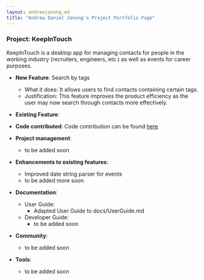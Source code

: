 ```yaml
---
layout: andrewjanong.md
title: "Andrew Daniel Janong's Project Portfolio Page"
---
```


### Project: KeepInTouch

KeepInTouch is a desktop app for managing contacts for people in the working industry (recruiters, engineers, etc.) as well as events for career purposes.

* **New Feature**: Search by tags
  * What it does: It allows users to find contacts containing certain tags.
  * Justification: This feature improves the product efficiency as the user may now search through contacts more effectively.

* **Existing Feature**:

* **Code contributed**: Code contribution can be found [here](https://nus-cs2103-ay2324s1.github.io/tp-dashboard/?search=&sort=totalCommits&sortWithin=title&timeframe=commit&mergegroup=&groupSelect=groupByNone&breakdown=true&checkedFileTypes=docs~functional-code~test-code&since=2023-09-22&tabOpen=true&tabType=authorship&tabAuthor=AndrewJanong&tabRepo=AY2324S1-CS2103T-W16-1%2Ftp%5Bmaster%5D&authorshipIsMergeGroup=false&authorshipFileTypes=docs~functional-code~test-code&authorshipIsBinaryFileTypeChecked=false&authorshipIsIgnoredFilesChecked=false)

* **Project management**:
    * to be added soon

* **Enhancements to existing features**:
    * Improved date string parser for events
    * to be added more soon

* **Documentation**:
    * User Guide:
        * Adapted User Guide to docs/UserGuide.md
    * Developer Guide:
        * to be added soon

* **Community**:
    * to be added soon

* **Tools**:
    * to be added soon
